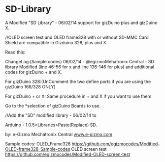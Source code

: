 SD-Library
==========

A Modified "SD Library" - 06/02/14 support for  gizDuino plus and gizDuino X.

//OLED screen test and OLED frame328 
   with or without SD-MMC Card Shield 
  are compatible in Gizduino 328, plus and X.

Read this:

 ChangeLog:(Sample codes)
 06/02/14 - @egizmoMehatronix Central 
          - SD library Modified (line 46-56 for x and line 136-146 for plus)
          and additional codes for gizDuino + and X.
      
           
 For gizDuino 328:(UnComment the two define ports
            if you are using the gizDuino 168/328 ONLY)
            
 For gizDuino + or X: Same procedure in + and X 
            if you want to use them. 
            
Go to the *selection of gizDuino Boards to use.

//Add the "SD" modified library - 06/02/14 to

Arduino - 1.0.5>Libraries>Paste(Replace) SD.

by: e-Gizmo Mechatronix Central
    www.e-gizmo.com

Sample codes:
OLED_Frame328 https://github.com/egizmocodes/Modified-OLED-frame328-Sample-codes
OLED screen test https://github.com/egizmocodes/Modified-OLED-screen-test
